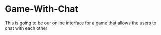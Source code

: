 # Game-With-Chat
This is going to be our online interface for a game that allows the users to chat with each other